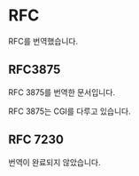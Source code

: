 # RFC
RFC를 번역했습니다.
## RFC3875
RFC 3875를 번역한 문서입니다.

RFC 3875는 CGI를 다루고 있습니다.
## RFC 7230
번역이 완료되지 않았습니다.
